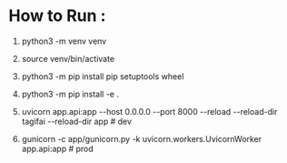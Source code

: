 # How to Run :

1. python3 -m venv venv

2. source venv/bin/activate

3. python3 -m pip install pip setuptools wheel

4. python3 -m pip install -e .

5. uvicorn app.api:app --host 0.0.0.0 --port 8000 --reload --reload-dir tagifai --reload-dir app  # dev

6. gunicorn -c app/gunicorn.py -k uvicorn.workers.UvicornWorker app.api:app  # prod


